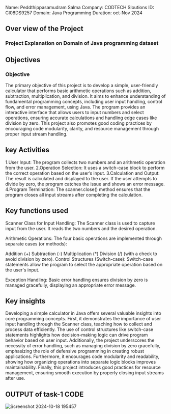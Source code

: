 Name: Peddthippasamudram Salma
Company: CODTECH Sloutions
ID: CI08DS9257
Domain: Java Programming
Duration: oct-Nov 2024 

## Over view of the Project

### Project Explanation on Domain of Java programming dataset

## Objectives

### **Objective**  
The primary objective of this project is to develop a simple, user-friendly calculator that performs basic arithmetic operations such as addition, subtraction, multiplication, and division. It aims to enhance understanding of fundamental programming concepts, including user input handling, control flow, and error management, using Java. The program provides an interactive interface that allows users to input numbers and select operations, ensuring accurate calculations and handling edge cases like division by zero. This project also promotes good coding practices by encouraging code modularity, clarity, and resource management through proper input stream handling.

## key Activities 
1.User Input:
The program collects two numbers and an arithmetic operation from the user.
2.Operation Selection:
It uses a switch-case block to perform the correct operation based on the user’s input.
3.Calculation and Output:
The result is calculated and displayed to the user. If the user attempts to divide by zero, the program catches the issue and shows an error message.
4.Program Termination:
The scanner.close() method ensures that the program closes all input streams after completing the calculation.

## Key functions used 
Scanner Class for Input Handling:
The Scanner class is used to capture input from the user. It reads the two numbers and the desired operation.

Arithmetic Operations:
The four basic operations are implemented through separate cases (or methods):

Addition (+)
Subtraction (-)
Multiplication (*)
Division (/) (with a check to avoid division by zero).
Control Structures (Switch-case):
Switch-case statements allow the program to select the appropriate operation based on the user's input.

Exception Handling:
Basic error handling ensures division by zero is managed gracefully, displaying an appropriate error message.

## Key insights 
Developing a simple calculator in Java offers several valuable insights into core programming concepts. First, it demonstrates the importance of user input handling through the Scanner class, teaching how to collect and process data efficiently. The use of control structures like switch-case statements highlights how decision-making logic can drive program behavior based on user input. Additionally, the project underscores the necessity of error handling, such as managing division by zero gracefully, emphasizing the role of defensive programming in creating robust applications. Furthermore, it encourages code modularity and readability, showing how organizing operations into separate logic blocks improves maintainability. Finally, this project introduces good practices for resource management, ensuring smooth execution by properly closing input streams after use.

## OUTPUT of task-1 CODE 


![Screenshot 2024-10-18 195457](https://github.com/user-attachments/assets/67646743-22b2-4daf-a01b-083107f0bd8b)







